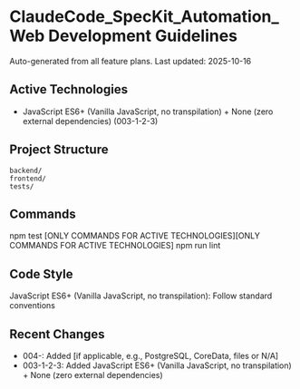 # ClaudeCode_SpecKit_Automation_Web Development Guidelines

Auto-generated from all feature plans. Last updated: 2025-10-16

## Active Technologies
- JavaScript ES6+ (Vanilla JavaScript, no transpilation) + None (zero external dependencies) (003-1-2-3)

## Project Structure
```
backend/
frontend/
tests/
```

## Commands
npm test [ONLY COMMANDS FOR ACTIVE TECHNOLOGIES][ONLY COMMANDS FOR ACTIVE TECHNOLOGIES] npm run lint

## Code Style
JavaScript ES6+ (Vanilla JavaScript, no transpilation): Follow standard conventions

## Recent Changes
- 004-: Added [if applicable, e.g., PostgreSQL, CoreData, files or N/A]
- 003-1-2-3: Added JavaScript ES6+ (Vanilla JavaScript, no transpilation) + None (zero external dependencies)

<!-- MANUAL ADDITIONS START -->
<!-- MANUAL ADDITIONS END -->
